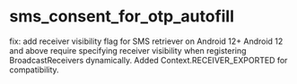 # sms_consent_for_otp_autofill
fix: add receiver visibility flag for SMS retriever on Android 12+  Android 12 and above require specifying receiver visibility when registering  BroadcastReceivers dynamically. Added Context.RECEIVER_EXPORTED for compatibility.
